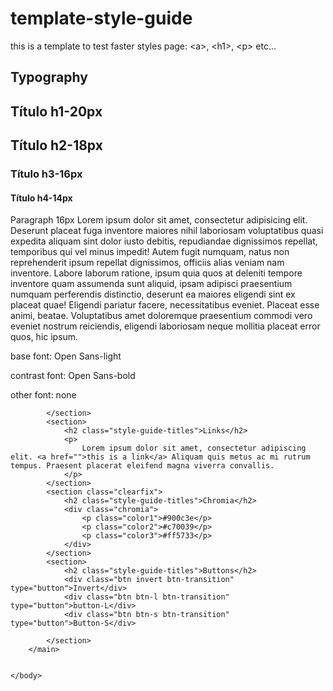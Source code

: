 # template-style-guide
this is a template to test faster styles page: &lt;a>, &lt;h1>, &lt;p> etc... 

 <!DOCTYPE html>
<html lang="en">
	<head>
		<meta charset="UTF-8">
		<title>Style Guide Conversable</title>
		<link rel="stylesheet" href="css/style.css">
		<link href="https://fonts.googleapis.com/css?family=Oswald:300,700" rel="stylesheet">
	</head>
	<body>
		<main>
			<section>
				<h2 class="style-guide-titles">Typography</h2>
					<h1>Título h1-20px</h1>
					<h2>Título h2-18px</h2>
					<h3>Título h3-16px</h3>
					<h4>Título h4-14px</h4>
					<p>
					Paragraph 16px Lorem ipsum dolor sit amet, consectetur adipisicing elit. Deserunt placeat fuga inventore maiores nihil laboriosam voluptatibus quasi expedita aliquam sint dolor iusto debitis, repudiandae dignissimos repellat, temporibus qui vel minus impedit! Autem fugit numquam, natus non reprehenderit ipsum repellat dignissimos, officiis alias veniam nam inventore. Labore laborum ratione, ipsum quia quos at deleniti tempore inventore quam assumenda sunt aliquid, ipsam adipisci praesentium numquam perferendis distinctio, deserunt ea maiores eligendi sint ex placeat quae! Eligendi pariatur facere, necessitatibus eveniet. Placeat esse animi, beatae. Voluptatibus amet doloremque praesentium commodi vero eveniet nostrum reiciendis, eligendi laboriosam neque mollitia placeat error quos, hic ipsum.
					</p>
					<p>
						base font: Open Sans-light
					</p>
					<p>
						contrast font: Open Sans-bold
					</p>
					<p>
						other font: none
					</p>

			</section>
			<section>
				<h2 class="style-guide-titles">Links</h2>
				<p>
					Lorem ipsum dolor sit amet, consectetur adipiscing elit. <a href="">this is a link</a> Aliquam quis metus ac mi rutrum tempus. Praesent placerat eleifend magna viverra convallis. 
				</p>
			</section>
			<section class="clearfix">
				<h2 class="style-guide-titles">Chromia</h2>
				<div class="chromia">
					<p class="color1">#900c3e</p>
					<p class="color2">#c70039</p>
					<p class="color3">#ff5733</p>
				</div>
			</section>
			<section>
				<h2 class="style-guide-titles">Buttons</h2>
				<div class="btn invert btn-transition" type="button">Invert</div>
				<div class="btn btn-l btn-transition" type="button">button-L</div>
				<div class="btn btn-s btn-transition" type="button">Button-S</div>

			</section>		
		</main>
		
		
	</body>
</html>
